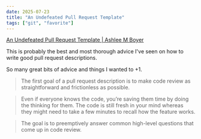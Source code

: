 ```yaml
---
date: 2025-07-23
title: "An Undefeated Pull Request Template"
tags: ["git", "favorite"]
---
```


[An Undefeated Pull Request Template | Ashlee M Boyer](https://ashleemboyer.com/blog/pull-request-template/)

This is probably the best and most thorough advice I've seen on how to write good pull request descriptions.

So many great bits of advice and things I wanted to +1.

> The first goal of a pull request description is to make code review as straightforward and frictionless as possible.

> Even if everyone knows the code, you’re saving them time by doing the thinking for them. The code is still fresh in your mind whereas they might need to take a few minutes to recall how the feature works.

> The goal is to preemptively answer common high-level questions that come up in code review.
